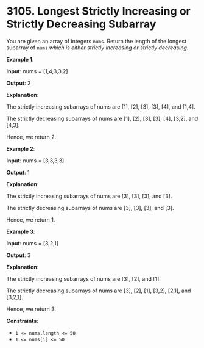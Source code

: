 <!-- @leetcode -->

# 3105. Longest Strictly Increasing or Strictly Decreasing Subarray

You are given an array of integers ``nums``. Return the length of the longest subarray of `nums` *which is either strictly increasing or strictly decreasing*.

**Example 1**:

**Input**: nums = [1,4,3,3,2]

**Output**: 2

**Explanation**:

The strictly increasing subarrays of nums are [1], [2], [3], [3], [4], and [1,4].

The strictly decreasing subarrays of nums are [1], [2], [3], [3], [4], [3,2], and [4,3].

Hence, we return 2.

**Example 2**:

**Input**: nums = [3,3,3,3]

**Output**: 1

**Explanation**:

The strictly increasing subarrays of nums are [3], [3], [3], and [3].

The strictly decreasing subarrays of nums are [3], [3], [3], and [3].

Hence, we return 1.

**Example 3**:

**Input**: nums = [3,2,1]

**Output**: 3

**Explanation**:

The strictly increasing subarrays of nums are [3], [2], and [1].

The strictly decreasing subarrays of nums are [3], [2], [1], [3,2], [2,1], and [3,2,1].

Hence, we return 3.

**Constraints**:

- `1 <= nums.length <= 50`
- `1 <= nums[i] <= 50`
